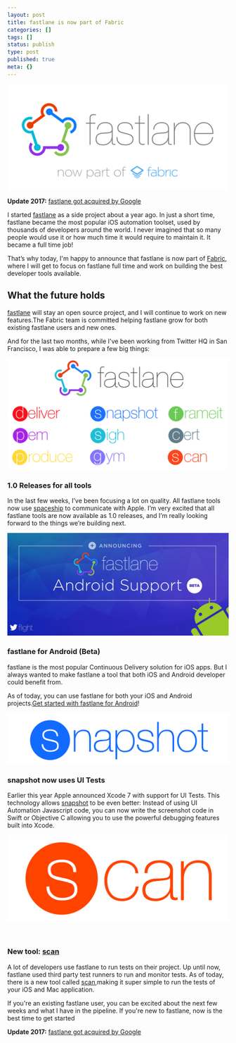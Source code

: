 ```yaml
---
layout: post
title: fastlane is now part of Fabric
categories: []
tags: []
status: publish
type: post
published: true
meta: {}
---
```


![](/squarespace_images/static_545299aae4b0e9514fe30c95_54529a29e4b025a90f45cc50_5626c94ce4b0a834a4586fe4_1445382477643__img.png_)
  


**Update 2017:** [fastlane got acquired by Google](https://krausefx.com/blog/fastlane-is-joining-google)

I started [fastlane](https://fastlane.tools) as a side project about a year ago. In just a short time, fastlane became the most popular iOS automation toolset, used by thousands of developers around the world. I never imagined that so many people would use it or how much time it would require to maintain it. It became a full time job!

That’s why today, I'm happy to announce that fastlane is now part of 
[Fabric](https://fabric.io), where I will get to focus on fastlane full time and work on building the best developer tools available.

## What the future holds


[fastlane](https://fastlane.tools) will stay an open source project, and I will continue to work on new features.The Fabric team is committed helping fastlane grow for both existing fastlane users and new ones.

And for the last two months, while I've been working from Twitter HQ in San Francisco, I was able to prepare a few big things:
  
      
![](/squarespace_images/static_545299aae4b0e9514fe30c95_54529a29e4b025a90f45cc50_5626a0f0e4b03afa9e4d5c9d_1445372150075__img.png_)
  


### 1.0 Releases for all tools


In the last few weeks, I’ve been focusing a lot on quality. All fastlane tools now use [spaceship](https://github.com/fastlane/spaceship) to communicate with Apple. I’m very excited that all fastlane tools are now available as 1.0 releases, and I’m really looking forward to the things we’re building next.
  
      
![](/squarespace_images/static_545299aae4b0e9514fe30c95_54529a29e4b025a90f45cc50_5626a100e4b05fed1255d17b_1445372162952__img.jpg_)
  


### fastlane for Android (Beta)


fastlane is the most popular Continuous Delivery solution for iOS apps. But I always wanted to make fastlane a tool that both iOS and Android developer could benefit from.

As of today, you can use fastlane for both your iOS and Android projects.[Get started with fastlane for Android](https://github.com/KrauseFx/fastlane/blob/master/docs/Android.md)!
  
      
![](/squarespace_images/static_545299aae4b0e9514fe30c95_54529a29e4b025a90f45cc50_5626a10ce4b0361a456a04bb_1445372174246__img.png_)
  


### snapshot now uses UI Tests


Earlier this year Apple announced Xcode 7 with support for UI Tests. This technology allows 
[snapshot](https://github.com/krausefx/snapshot) to be even better: Instead of using UI Automation Javascript code, you can now write the screenshot code in Swift or Objective C allowing you to use the powerful debugging features built into Xcode. 
  
      
![](/squarespace_images/static_545299aae4b0e9514fe30c95_54529a29e4b025a90f45cc50_5626a114e4b084f9eefdb281_1445372182626__img.png_)
  

 
### New tool: [scan](https://github.com/fastlane/scan)


A lot of developers use fastlane to run tests on their project. Up until now, fastlane used third party test runners to run and monitor tests. As of today, there is a new tool called 
[scan](https://github.com/fastlane/scan),making it super simple to run the tests of your iOS and Mac application.

If you're an existing fastlane user, you can be excited about the next few weeks and what I have in the pipeline. If you're new to fastlane, now is the best time to get started

**Update 2017:** [fastlane got acquired by Google](https://krausefx.com/blog/fastlane-is-joining-google)
